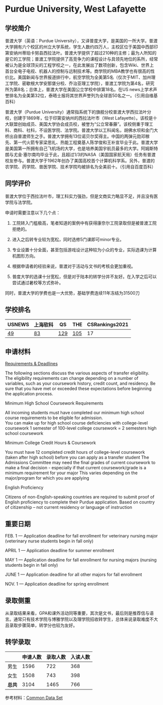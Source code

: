 # Purdue University, West Lafayette

## 学校简介

普渡大学（英语：Purdue University），又译普度大学，是美国的一所大学。普渡大学拥有六个校区的州立大学系统，学生人数约四万人，主校区位于美国中西部印第安纳州蒂珀卡努县西拉法叶。普渡大学提供了超过210种的主修；最为人所知的是它的工学院；普渡工学院提供了高竞争力的课程设计与具领先地位的系所，经常被认为是全球顶尖的工程学校之一，在此发展出了数项创新，包含Wiki、世界上首台全电子电视、机器人的控制与远制技术等。商学院的MBA教学也有很高的性价比。美国新闻与世界报道排行中，航空学院为全美第5名（仅次于MIT、加州理工学院、密歇根大学安那堡分校、乔治亚理工学院），普渡工学院为第4名，研究所为第8名；总体上，普渡大学在美国公立学校中排第18名。在US news上学术声誉排名为全美第32位，泰晤士报将其世界声誉列为全球首50名之一。（引用自维基百科）

普渡大学（Purdue University）通常指系统下的旗舰分校普渡大学西拉法叶分校，创建于1869年，位于印第安纳州的西拉法叶市（West Lafayette）。该校是十大联盟创始成员、美国大学协会成员校，被誉为“公立常春藤”。该校侧重于理工科、商科、社科，不设医学院、法学院。普渡大学以工科闻名，胡佛水坝和金门大桥出自普渡师生之手。普渡大学拥有13位诺贝尔奖得主。中国的两弹元勋邓稼先、第一代火箭专家梁思礼、热能工程奠基人陈学俊和王补宣毕业于此。普渡大学是美国第一所拥有自己飞机场的大学，也是培养美国宇航员最多的大学。阿姆斯特朗与尤金·塞尔南均毕业于此，且超过1/3的NASA（美国国家航天局）任务有普渡校友参与。普渡大学于1962年创办了美国高校首个计算机科学系。另外，普渡的农学院、药学院、兽医学院、技术学院均被排名为全美前十。（引用自百度百科）

## 同学评价


普渡大学位于西拉法叶市，理工科实力强劲，但是文商实力略显不足，并且没有医学院与法学院。

申请时需要注意以下几个点：

1. 工院转入门槛极高，笔者知道的案例中有获得康奈尔工院录取但是被普渡工院拒绝的。

2. 进入之后转专业较为宽松，同时选修5门课即可minor专业。

3. 专业设置十分全面，甚至包括游戏设计这种较为小众的专业，实际选课为计算机图形方向。

4. 根据申请者的经验来说，普渡对于活动与文书的考核会更加重视。

5. 普度大学的选课十分宽松，但是对于陆本的转学分并不友好。在入学之后可以尝试通过暑校等方式弥补。

同时，普渡大学的学费也是一大优势，基础学费连续11年冻结为31500刀

## 学校排名

| USNEWS | 上海软科 | QS | THE | CSRankings2021 |
| --- | --- | --- | --- | ---|
| [49](https://www.usnews.com/best-colleges/purdue-university-west-lafayette-1825) | [83](https://www.shanghairanking.com/institution/purdue-university-west-lafayette) | [129](https://www.topuniversities.com/universities/purdue-university) | [105](https://www.timeshighereducation.com/world-university-rankings/purdue-university-west-lafayette) | 17 |

## 申请材料

[Requirements & Deadlines](https://admissions.purdue.edu/transfer/index.php)

The following sections discuss the various aspects of transfer eligibility. The eligibility requirements can change depending on a number of variables, such as your coursework history, credit count, and residency. Be sure that you have met or exceeded these expectations before beginning the application process. 

Minimum High School Coursework Requirements 

All incoming students must have completed our minimum high school course requirements to be eligible for admission.  
You can make up for high school course deficiencies with college-level coursework 
1 semester of 100-level college coursework = 2 semesters high school coursework 

Minimum College Credit Hours & Coursework 

You must have 12 completed credit hours of college-level coursework (taken after high school) before you can apply as a transfer student 
The Admissions Committee may need the final grades of current coursework to make a final decision - especially if that current coursework/grade is a minimum requirement for your major 
This varies depending on the major/program for which you are applying 

English Proficiency 

Citizens of non-English-speaking countries are required to submit proof of English proficiency to complete their Purdue application. 
Based on country of citizenship – not current residency or language of instruction 

## 重要日期


FEB. 1  — Application deadline for fall enrollment for veterinary nursing major (veterinary nurse students begin in fall only)

APRIL 1 — Application deadline for summer enrollment

MAY 1 — Application deadline for fall enrollment for nursing majors (nursing students begin in fall only)

JUNE 1 — Application deadline for all other majors for fall enrollment 

NOV. 1 — Application deadline for spring enrollment

## 录取侧重

从录取结果来看，GPA和课外活动同等重要，其次是文书，最后则是推荐信与语言。通常只有技术学院与博雅学院以及理学院招收转学生，总体来说录取难度不大且录取步骤简单，转学分也较为友好。

## 转学录取

| | 申请人数 | 录取人数 | 入读人数 |
|---|---|---|---|
| 男生 | 1596 | 722 | 368 |
| 女生 | 1508 | 743 | 398|
| **总共** | 3104 | 1465 | 766 |

参考材料：[Common Data Set]([https://www.purdue.edu/idata/documents/CDS/CDS_2021-2022.pdf])
